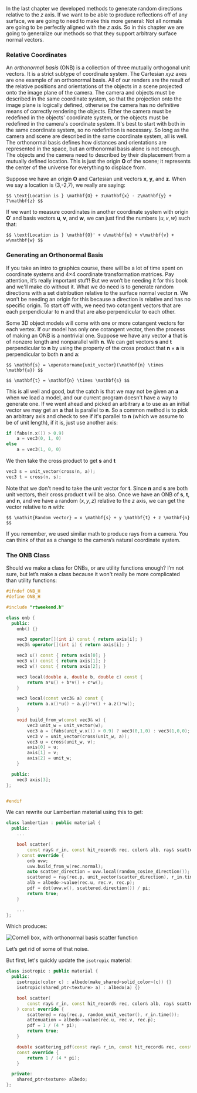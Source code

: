 In the last chapter we developed methods to generate random directions relative to the $z$ axis. If
we want to be able to produce reflections off of any surface, we are going to need to make this more
general: Not all normals are going to be perfectly aligned with the $z$ axis. So in this chapter
we are going to generalize our methods so that they support arbitrary surface normal vectors.

### Relative Coordinates
An _orthonormal basis_ (ONB) is a collection of three mutually orthogonal unit vectors. It is a
strict subtype of coordinate system. The Cartesian $xyz$ axes are one example of an orthonormal
basis. All of our renders are the result of the relative positions and orientations of the objects
in a scene projected onto the image plane of the camera. The camera and objects must be described in
the same coordinate system, so that the projection onto the image plane is logically defined,
otherwise the camera has no definitive means of correctly rendering the objects. Either the camera
must be redefined in the objects' coordinate system, or the objects must be redefined in the
camera's coordinate system. It's best to start with both in the same coordinate system, so no
redefinition is necessary. So long as the camera and scene are described in the same coordinate
system, all is well. The orthonormal basis defines how distances and orientations are represented in
the space, but an orthonormal basis alone is not enough. The objects and the camera need to
described by their displacement from a mutually defined location. This is just the origin
$\mathbf{O}$ of the scene; it represents the center of the universe for everything to displace from.

Suppose we have an origin $\mathbf{O}$ and Cartesian unit vectors $\mathbf{x}$, $\mathbf{y}$, and
$\mathbf{z}$. When we say a location is (3,-2,7), we really are saying:

    $$ \text{Location is } \mathbf{O} + 3\mathbf{x} - 2\mathbf{y} + 7\mathbf{z} $$

If we want to measure coordinates in another coordinate system with origin $\mathbf{O}'$ and basis
vectors $\mathbf{u}$, $\mathbf{v}$, and $\mathbf{w}$, we can just find the numbers $(u,v,w)$ such
that:

    $$ \text{Location is } \mathbf{O}' + u\mathbf{u} + v\mathbf{v} + w\mathbf{w} $$

### Generating an Orthonormal Basis
If you take an intro to graphics course, there will be a lot of time spent on coordinate systems and
4×4 coordinate transformation matrices. Pay attention, it’s really important stuff! But we won’t be
needing it for this book and we'll make do without it. What we do need is to generate random
directions with a set distribution relative to the surface normal vector $\mathbf{n}$. We won’t be
needing an origin for this because a direction is relative and has no specific origin. To start off
with, we need two cotangent vectors that are each perpendicular to $\mathbf{n}$ and that are also
perpendicular to each other.

Some 3D object models will come with one or more cotangent vectors for each vertex. If our model has
only one cotangent vector, then the process of making an ONB is a nontrivial one. Suppose we have
any vector $\mathbf{a}$ that is of nonzero length and nonparallel with $\mathbf{n}$. We can get
vectors $\mathbf{s}$ and $\mathbf{t}$ perpendicular to $\mathbf{n}$ by using the property of the
cross product that $\mathbf{n} \times \mathbf{a}$ is perpendicular to both $\mathbf{n}$ and
$\mathbf{a}$:

    $$ \mathbf{s} = \operatorname{unit_vector}(\mathbf{n} \times \mathbf{a}) $$

    $$ \mathbf{t} = \mathbf{n} \times \mathbf{s} $$

This is all well and good, but the catch is that we may not be given an $\mathbf{a}$ when we load a
model, and our current program doesn't have a way to generate one. If we went ahead and picked an
arbitrary $\mathbf{a}$ to use as an initial vector we may get an $\mathbf{a}$ that is parallel to
$\mathbf{n}$. So a common method is to pick an arbitrary axis and check to see if it's parallel to
$\mathbf{n}$ (which we assume to be of unit length), if it is, just use another axis:

```c++
if (fabs(n.x()) > 0.9)
    a = vec3(0, 1, 0)
else
    a = vec3(1, 0, 0)
```

We then take the cross product to get $\mathbf{s}$ and $\mathbf{t}$

```c++
vec3 s = unit_vector(cross(n, a));
vec3 t = cross(n, s);
```

Note that we don't need to take the unit vector for $\mathbf{t}$. Since $\mathbf{n}$ and
$\mathbf{s}$ are both unit vectors, their cross product $\mathbf{t}$ will be also. Once we have an
ONB of $\mathbf{s}$, $\mathbf{t}$, and $\mathbf{n}$, and we have a random $(x,y,z)$ relative to the
$z$ axis, we can get the vector relative to $\mathbf{n}$ with:

    $$ \mathit{Random vector} = x \mathbf{s} + y \mathbf{t} + z \mathbf{n} $$

If you remember, we used similar math to produce rays from a camera. You can think of that as a
change to the camera’s natural coordinate system.

### The ONB Class
Should we make a class for ONBs, or are utility functions enough? I’m not sure, but let’s make a
class because it won't really be more complicated than utility functions:

```c++ title="Orthonormal basis class"
#ifndef ONB_H
#define ONB_H

#include "rtweekend.h"

class onb {
  public:
    onb() {}

    vec3 operator[](int i) const { return axis[i]; }
    vec3& operator[](int i) { return axis[i]; }

    vec3 u() const { return axis[0]; }
    vec3 v() const { return axis[1]; }
    vec3 w() const { return axis[2]; }

    vec3 local(double a, double b, double c) const {
        return a*u() + b*v() + c*w();
    }

    vec3 local(const vec3& a) const {
        return a.x()*u() + a.y()*v() + a.z()*w();
    }

    void build_from_w(const vec3& w) {
        vec3 unit_w = unit_vector(w);
        vec3 a = (fabs(unit_w.x()) > 0.9) ? vec3(0,1,0) : vec3(1,0,0);
        vec3 v = unit_vector(cross(unit_w, a));
        vec3 u = cross(unit_w, v);
        axis[0] = u;
        axis[1] = v;
        axis[2] = unit_w;
    }

  public:
    vec3 axis[3];
};


#endif
```

We can rewrite our Lambertian material using this to get:

```c++ title="Scatter function, with orthonormal basis" hl_lines="8-10 13"
class lambertian : public material {
  public:
    ...

    bool scatter(
        const ray& r_in, const hit_record& rec, color& alb, ray& scattered, double& pdf
    ) const override {
        onb uvw;
        uvw.build_from_w(rec.normal);
        auto scatter_direction = uvw.local(random_cosine_direction());
        scattered = ray(rec.p, unit_vector(scatter_direction), r_in.time());
        alb = albedo->value(rec.u, rec.v, rec.p);
        pdf = dot(uvw.w(), scattered.direction()) / pi;
        return true;
    }

    ...
};

```

Which produces:

![Cornell box, with orthonormal basis scatter function](https://raytracing.github.io/images/img-3.06-cornell-ortho.jpg)

Let’s get rid of some of that noise.

But first, let's quickly update the `isotropic` material:

```c++ title="Isotropic material, modified for importance sampling" hl_lines="6-7 11 15-18"
class isotropic : public material {
  public:
    isotropic(color c) : albedo(make_shared<solid_color>(c)) {}
    isotropic(shared_ptr<texture> a) : albedo(a) {}

    bool scatter(
        const ray& r_in, const hit_record& rec, color& alb, ray& scattered, double& pdf
    ) const override {
        scattered = ray(rec.p, random_unit_vector(), r_in.time());
        attenuation = albedo->value(rec.u, rec.v, rec.p);
        pdf = 1 / (4 * pi);
        return true;
    }

    double scattering_pdf(const ray& r_in, const hit_record& rec, const ray& scattered)
    const override {
        return 1 / (4 * pi);
    }

  private:
    shared_ptr<texture> albedo;
};
```